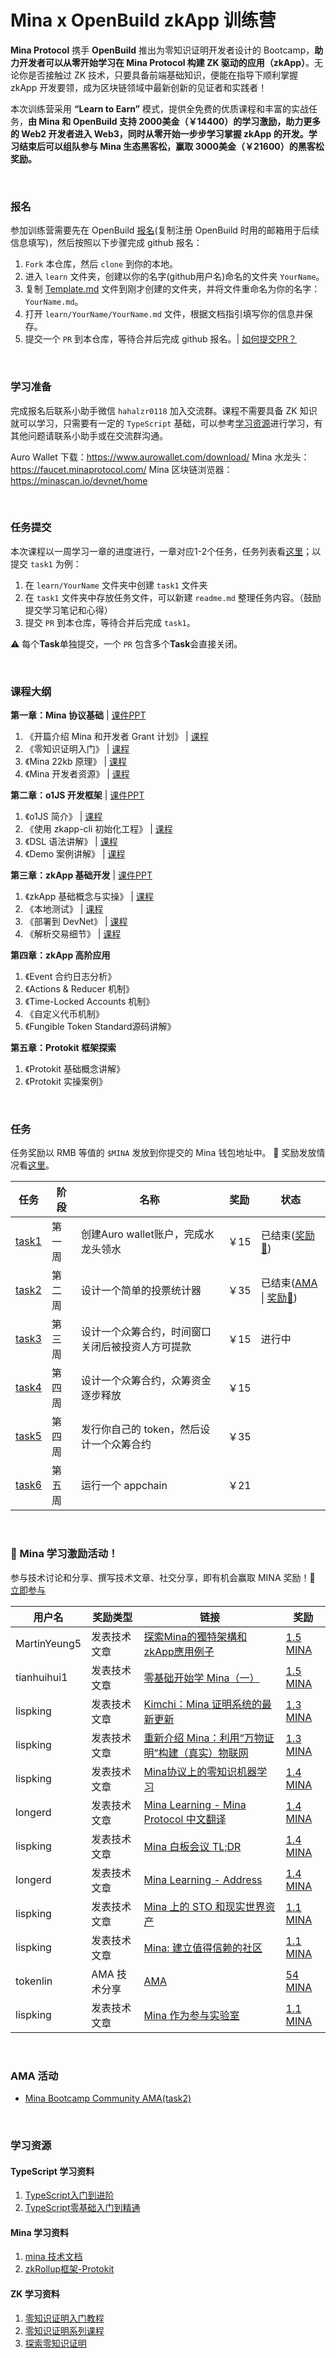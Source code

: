 # Mina x OpenBuild zkApp 训练营

**Mina Protocol** 携手 **OpenBuild** 推出为零知识证明开发者设计的 Bootcamp，**助力开发者可以从零开始学习在 Mina Protocol 构建 ZK 驱动的应用（zkApp）**。无论你是否接触过 ZK 技术，只要具备前端基础知识，便能在指导下顺利掌握 zkApp 开发要领，成为区块链领域中最新创新的见证者和实践者！

本次训练营采用 **“Learn to Earn”** 模式，提供全免费的优质课程和丰富的实战任务，**由 Mina 和 OpenBuild 支持 2000美金（￥14400）的学习激励，助力更多的 Web2 开发者进入 Web3，同时从零开始一步步学习掌握 zkApp 的开发。学习结束后可以组队参与 Mina 生态黑客松，赢取 3000美金（￥21600）的黑客松奖励。**

<br>

### 报名

参加训练营需要先在 OpenBuild [报名](https://openbuild.xyz/learn/challenges/2051400317)(复制注册 OpenBuild 时用的邮箱用于后续信息填写)，然后按照以下步骤完成 github 报名：

1. `Fork` 本仓库，然后 `clone` 到你的本地。
2. 进入 `learn` 文件夹，创建以你的名字(github用户名)命名的文件夹 `YourName`。
3. 复制 [Template.md](./Template.md) 文件到刚才创建的文件夹，并将文件重命名为你的名字：`YourName.md`。
4. 打开 `learn/YourName/YourName.md` 文件，根据文档指引填写你的信息并保存。
5. 提交一个 `PR` 到本仓库，等待合并后完成 github 报名。| [如何提交PR？](https://juejin.cn/post/7021727244124962846)

<br>


### 学习准备

完成报名后联系小助手微信 `hahalzr0118` 加入交流群。课程不需要具备 ZK 知识就可以学习，只需要有一定的 `TypeScript` 基础，可以参考[学习资源](#学习资源)进行学习，有其他问题请联系小助手或在交流群沟通。

Auro Wallet 下载：https://www.aurowallet.com/download/
Mina 水龙头：https://faucet.minaprotocol.com/
Mina 区块链浏览器：https://minascan.io/devnet/home

<br>


### 任务提交

本次课程以一周学习一章的进度进行，一章对应1-2个任务，任务列表看[这里](#任务)；以提交 `task1` 为例：

1. 在 `learn/YourName` 文件夹中创建 `task1` 文件夹
2. 在 `task1` 文件夹中存放任务文件，可以新建 `readme.md` 整理任务内容。（鼓励提交学习笔记和心得）
3. 提交 `PR` 到本仓库，等待合并后完成 `task1`。

⚠️  每个**Task**单独提交，一个 `PR` 包含多个**Task**会直接关闭。

<br>


### 课程大纲

**第一章：Mina 协议基础** |  [课件PPT](https://file-cdn.openbuild.xyz/course/2051400317/Mina_bootcamp_chapter1.pptx)
1. 《开篇介绍 Mina 和开发者 Grant 计划》 |  [课程](https://openbuild.xyz/learn/challenges/2051400317/1731576740)
2. 《零知识证明入门》 |  [课程](https://openbuild.xyz/learn/challenges/2051400317/1731576760)
3. 《Mina 22kb 原理》 |  [课程](https://openbuild.xyz/learn/challenges/2051400317/1731576916)
4. 《Mina 开发者资源》 |  [课程](https://openbuild.xyz/learn/challenges/2051400317/1731577075)

**第二章：o1JS 开发框架** |  [课件PPT](https://file-cdn.openbuild.xyz/course/2051400317/Mina_bootcamp_chapter2.pptx) 
1. 《o1JS 简介》 |  [课程](https://openbuild.xyz/learn/challenges/2051400317/1732289285)
2. 《使用 zkapp-cli 初始化工程》 |  [课程](https://openbuild.xyz/learn/challenges/2051400317/1732289385)
3. 《DSL 语法讲解》  |  [课程](https://openbuild.xyz/learn/challenges/2051400317/1732289429)
4. 《Demo 案例讲解》  |  [课程](https://openbuild.xyz/learn/challenges/2051400317/1732289481)

**第三章：zkApp 基础开发**  |  [课件PPT](https://file-cdn.openbuild.xyz/course/2051400317/Mina_bootcamp_chapter3.pptx)
1. 《zkApp 基础概念与实操》 |  [课程](https://openbuild.xyz/learn/challenges/2051400317/1732934453)
2. 《本地测试》  |  [课程](https://openbuild.xyz/learn/challenges/2051400317/1732934453)
3. 《部署到 DevNet》  |  [课程](https://openbuild.xyz/learn/challenges/2051400317/1732934576)
4. 《解析交易细节》  |  [课程](https://openbuild.xyz/learn/challenges/2051400317/1732934593)

**第四章：zkApp 高阶应用**
1. 《Event 合约日志分析》
2. 《Actions & Reducer 机制》
3. 《Time-Locked Accounts 机制》
4. 《自定义代币机制》
5. 《Fungible Token Standard源码讲解》


**第五章：Protokit 框架探索**
1. 《Protokit 基础概念讲解》
2. 《Protokit 实操案例》

<br>

### 任务

任务奖励以 RMB 等值的 `$MINA` 发放到你提交的 Mina 钱包地址中。 🎉 奖励发放情况看[这里](./reward)。

| 任务 | 阶段 | 名称 | 奖励 | 状态 |
|-------|-------|-------|-------|-------|
| [task1](./task/task1.md) | 第一周 | 创建Auro wallet账户，完成水龙头领水 | ￥15 | 已结束([奖励🎉](./reward/task1.md)) |
| [task2](./task/task2.md) | 第二周 | 设计一个简单的投票统计器 | ￥35 | 已结束([AMA](https://youtu.be/xw4epbB9k9c) \| [奖励🎉](./reward/task2.md)) | 
| [task3](./task/task3.md) | 第三周 | 设计一个众筹合约，时间窗口关闭后被投资人方可提款 | ￥15 | 进行中 |
| [task4](./task/task4.md) | 第四周 | 设计一个众筹合约，众筹资金逐步释放 | ￥15 | |
| [task5](./task/task5.md) | 第四周 | 发行你自己的 token，然后设计一个众筹合约 | ￥35 | |
| [task6](./task/task6.md) | 第五周 | 运行一个 appchain | ￥21 | |

<br>

### 📢 Mina 学习激励活动！

参与技术讨论和分享、撰写技术文章、社交分享，即有机会赢取 MINA 奖励！🎉  [立即参与](https://github.com/openbuildxyz/mina-zkapp-bootcamp/discussions/154)


| 用户名        | 奖励类型     |                     链接                                                                    | 奖励                                                                                              |
|---------------|--------------|---------------------------------------------------------------------------------------------|---------------------------------------------------------------------------------------------------|
| MartinYeung5  | 发表技术文章 | [探索Mina的獨特架構和zkApp應用例子](https://learnblockchain.cn/article/10009)               | [1.5 MINA](https://minascan.io/mainnet/tx/5Ju9kL8RD53QfyUG7T31yhd1vEfrcDfwY7g5ZNSupmtjZnFY2do3)   |
| tianhuihui1   | 发表技术文章 | [零基础开始学 Mina（一）](https://learnblockchain.cn/article/9990)                          | [1.5 MINA](https://minascan.io/mainnet/tx/5JubrFYmsmNcCoeK1xtxoSAbnd1P3u4PsuCiGwu5tLnzidEXnbfa)   |
| lispking      | 发表技术文章 | [Kimchi：Mina 证明系统的最新更新](https://learnblockchain.cn/article/10013)                 | [1.3 MINA](https://minascan.io/mainnet/tx/5JuZN4QWTrtxQxY66sEjQrD6ZJcMhnsvvuYWX3aasBG2ABovUsqX)   |
| lispking      | 发表技术文章 | [重新介绍 Mina：利用“万物证明”构建（真实）物联网](https://learnblockchain.cn/article/10031) | [1.3 MINA](https://minascan.io/mainnet/tx/5JupvnywULNVrmAanLE5yL4Qo8jsgaFnth5pLgonT93d3XwLkYU8)   |
| lispking      | 发表技术文章 | [Mina协议上的零知识机器学习](https://mp.weixin.qq.com/s/vAaYppVCfg19mj5w86NCuA)             | [1.4 MINA](https://minascan.io/mainnet/tx/5JtiynKbPqh34UxQCueYgzgRVNcUQtaWY4bsJHZrkNbgpiLpS3uf)   |
| longerd       | 发表技术文章 | [Mina Learning - Mina Protocol 中文翻译](https://learnblockchain.cn/article/10075)          | [1.4 MINA](https://minascan.io/mainnet/tx/5JuCZaKreuir6dqSwn1QKQzkz3oGdJPFNzFpB1wjanNpbEx7uWsZ)   |
| lispking      | 发表技术文章 | [Mina 白板会议 TL;DR](https://learnblockchain.cn/article/10079)                             | [1.4 MINA](https://minascan.io/mainnet/tx/5JvEt2Dxab2K1jAHUYQhqAVg18pKijeqrwXX8R9ktSLRMo7Xo3Xx)   |
| longerd       | 发表技术文章 | [Mina Learning - Address](https://learnblockchain.cn/article/10083)                         | [1.4 MINA](https://minascan.io/mainnet/tx/5JuS4PvnXGM8WvREh4oJjqW2RWWpWLAQ7HgnjAakLpfmKTZEjbQn)   |
| lispking      | 发表技术文章 | [Mina 上的 STO 和现实世界资产](https://learnblockchain.cn/article/10107)                    | [1.1 MINA](https://minascan.io/mainnet/tx/5JuVzt4J9KrRPdTF5PuGzBa54y5fEDvynGUjTeqKjWikSktGiS6A)   |
| lispking      | 发表技术文章 | [Mina: 建立值得信赖的社区](https://learnblockchain.cn/article/10108)                        | [1.1 MINA](https://minascan.io/mainnet/tx/5Jtbf2ujy56iY82wHpZ1YXqun7usULbdSdcAaEezggqxsWw2Zv4p)   |
| tokenlin      | AMA 技术分享 | [AMA](https://youtu.be/xw4epbB9k9c)                                                         | [54 MINA](https://minascan.io/mainnet/tx/5Ju1p3TZKP74LwNQxtJEHqJh3PccvAfz7qMfEV8GGXG47E6joixp)    |
| lispking      | 发表技术文章 | [Mina 作为参与实验室](https://mp.weixin.qq.com/s/Rc7KOzSBOoAfF9AQY-z4YQ)                    | [1.1 MINA](https://minascan.io/mainnet/tx/5JtgdzZxSWJHUanuKVhDCEuP75ESmSRH9ryMoifJDdwexsESE6LF)   |

<br>

### AMA 活动

- [Mina Bootcamp Community AMA(task2)](https://youtu.be/xw4epbB9k9c)

<br>

### 学习资源

#### TypeScript 学习资料

1. [TypeScript入门到进阶](https://github.com/mqyqingfeng/learn-typescript)
2. [TypeScript零基础入门到精通](https://www.bilibili.com/video/BV1PuDfY6EB7)

#### Mina 学习资料

1. [mina 技术文档](https://docs.minaprotocol.com/)
2. [zkRollup框架-Protokit](https://protokit.dev/docs/what-is-protokit)

#### ZK 学习资料

1. [零知识证明入门教程](https://github.com/WTFAcademy/WTF-zk)
2. [零知识证明系列课程](https://zkshanghai.xyz/syllabus.html)
3. [探索零知识证明](https://github.com/sec-bit/learning-zkp/tree/master)
